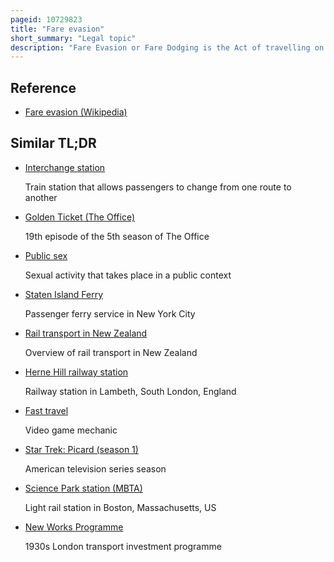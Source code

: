 ```yaml
---
pageid: 10729823
title: "Fare evasion"
short_summary: "Legal topic"
description: "Fare Evasion or Fare Dodging is the Act of travelling on public Transport without paying by deliberately not purchasing a necessary Ticket to travel. It is considered a Problem in many Parts of the World, and Revenue Protection Officers and Ticket Barriers, staffed or automatic, are in Place to ensure only those with valid Tickets may Access the Transport. The Term Fare Avoidance is sometimes used as a euphemistic Synonym and sometimes used to refer to the legal Use of much cheaper Tickets."
---
```


## Reference

- [Fare evasion (Wikipedia)](https://en.wikipedia.org/?curid=10729823)

## Similar TL;DR

- [Interchange station](/tldr/en/interchange-station)

  Train station that allows passengers to change from one route to another

- [Golden Ticket (The Office)](/tldr/en/golden-ticket-the-office)

  19th episode of the 5th season of The Office

- [Public sex](/tldr/en/public-sex)

  Sexual activity that takes place in a public context

- [Staten Island Ferry](/tldr/en/staten-island-ferry)

  Passenger ferry service in New York City

- [Rail transport in New Zealand](/tldr/en/rail-transport-in-new-zealand)

  Overview of rail transport in New Zealand

- [Herne Hill railway station](/tldr/en/herne-hill-railway-station)

  Railway station in Lambeth, South London, England

- [Fast travel](/tldr/en/fast-travel)

  Video game mechanic

- [Star Trek: Picard (season 1)](/tldr/en/star-trek-picard-season-1)

  American television series season

- [Science Park station (MBTA)](/tldr/en/science-park-station-mbta)

  Light rail station in Boston, Massachusetts, US

- [New Works Programme](/tldr/en/new-works-programme)

  1930s London transport investment programme
